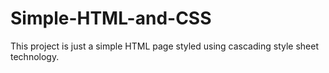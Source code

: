# Simple-HTML-and-CSS
This project is just a simple HTML page styled using cascading style sheet technology.
